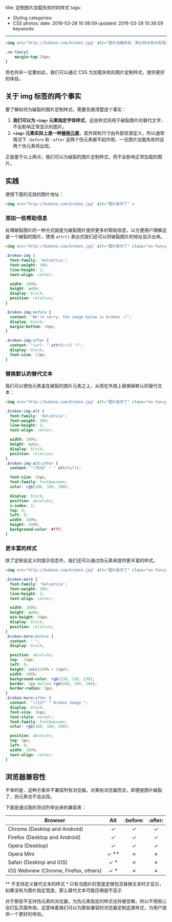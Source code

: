 title: 定制图片加载失败时的样式
tags:
  - Styling
categories:
  - CSS
photos:
date: 2016-03-28 10:36:09
updated: 2016-03-28 10:36:09
keywords:

---


`````html
<img src="http://bubkoo.com/broken.jpg" alt="图片加载失败，默认样式有木有很丑陋？" class="no-fancy">
`````
`````css
.no-fancy{
	margin-top:20px;
}
`````

但也并非一定要如此，我们可以通过 CSS 为加载失败的图片定制样式，提供更好的体验。

<!--more-->

## 关于 img 标签的两个事实

要了解如何为破裂的图片定制样式，需要先搞清楚连个事实：

1. **我们可以为 `<img>` 元素指定字体样式**，这些样式将用于破裂图片的替代文字，不会影响正常显示的图片。
2. **`<img>` 元素实际上是一种[替换元素](https://www.w3.org/TR/CSS21/generate.html#before-after-content)**，其外观和尺寸由外部资源定义，所以通常情况下 `:before` 和 `:after` 这两个伪元素都不起作用，一旦图片加载失败时这两个伪元素将出现。

正是基于以上两点，我们可以为破裂的图片定制样式，而不会影响正常加载的图片。

## 实践

使用下面的无效的图片地址：

```html
<img src="http://bubkoo.com/broken.jpg" alt="图片裂开了" >
```

### 添加一些帮助信息

处理破裂图片的一种方式就是为破裂图片提供更多的帮助信息，以方便用户理解这是一个破裂的图片，使用 `attr()` 表达式我们还可以将破裂图片的地址显示出来。

`````html
<img src="http://bubkoo.com/broken.jpg" alt="图片裂开了" class="no-fancy broken-img">
`````
````css
.broken-img {  
  font-family: 'Helvetica';
  font-weight: 300;
  line-height: 2;  
  text-align: center;

  width: 100%;
  height: auto;
  display: block;
  position: relative;
}

.broken-img:before {  
  content: "We're sorry, the image below is broken :(";
  display: block;
  margin-bottom: 10px;
}

.broken-img:after {  
  content: "(url: " attr(src) ")";
  display: block;
  font-size: 12px;
}
````

### 替换默认的替代文本

我们可以使伪元素盖在破裂的图片元素之上，从而在外观上替换掉默认的替代文本：

`````html
<img src="http://bubkoo.com/broken.jpg" alt="图片裂开了" class="no-fancy broken-img-alt">
`````
````css
.broken-img-alt {  
  font-family: 'Helvetica';
  font-weight: 300;
  line-height: 2;  
  text-align: center;

  width: 100%;
  height: auto;
  display: block;
  position: relative;
}
.broken-img-alt:after {  
  content: "\f016" " " attr(alt);

  font-size: 16px;
  font-family: FontAwesome;
  color: rgb(100, 100, 100);

  display: block;
  position: absolute;
  z-index: 2;
  top: 0;
  left: 0;
  width: 100%;
  height: 100%;
  background-color: #fff;
}
````

### 更丰富的样式

除了定制自定义的提示信息外，我们还可以通过伪元素来提供更丰富的样式。

`````html
<img src="http://bubkoo.com/broken.jpg" alt="图片裂开了" class="no-fancy broken-more">
`````
````css
.broken-more {  
  font-family: 'Helvetica';
  font-weight: 300;
  line-height: 2;  
  text-align: center;

  width: 100%;
  height: auto;
  min-height: 50px;
  display: block;
  position: relative;
}
.broken-more:before {  
  content: " ";
  display: block;

  position: absolute;
  top: -10px;
  left: 0;
  height: calc(100% + 10px);
  width: 100%;
  background-color: rgb(230, 230, 230);
  border: 2px dotted rgb(200, 200, 200);
  border-radius: 5px;
}
.broken-more:after {  
  content: "\f127" " Broken Image ";
  display: block;
  font-size: 16px;
  font-style: normal;
  font-family: FontAwesome;
  color: rgb(100, 100, 100);

  position: absolute;
  top: 5px;
  left: 0;
  width: 100%;
  text-align: center;
}
````

## 浏览器兼容性

不幸的是，这种方案并不兼容所有浏览器。对某些浏览器而言，即便是图片破裂了，伪元素也不会出现。

下面是通过我的测试列举出来的兼容表：

|Browser                                |Alt            |:before:|:after: |
| ------------------------------------- |:-------------:| :-----:| :-----:|
|Chrome (Desktop and Android)           |        ✓      |    ✓   |    ✓   |
|Firefox (Desktop and Android)          |        ✓      |    ✓   |    ✓   |
|Opera (Desktop)                        |        ✓      |    ✓   |    ✓   |
|Opera Mini                             |        ✓ **   |    ✗   |    ✗   |
|Safari (Desktop and iOS)               |        ✓ *    |    ✗   |    ✗   |
|iOS Webview (Chrome, Firefox, others)  |        ✓ *    |    ✗   |    ✗   |

\*\* 不支持定义替代文本的样式
\* 只有当图片的宽度足够包含替换文本时才显示，如果没有为图片指定宽度，那么替代文本可能压根就不显示

对于那些不支持伪元素的浏览器，为伪元素指定的样式也将被忽略，所以不用担心会打乱页面布局。这意味着我们可以为那些兼容的浏览器定制这类样式，为用户提供一个更好的体验。